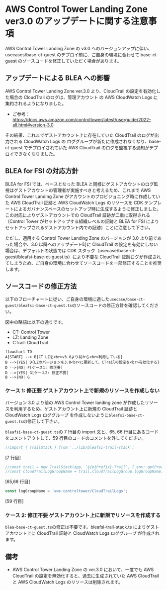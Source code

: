 # AWS Control Tower Landing Zone ver3.0 のアップデートに関する注意事項

AWS Control Tower Landing Zone の v3.0 へのバージョンアップに伴い、usecases/base-ct-guest のデプロイ前に、ご自身の環境に合わせて base-ct-guest のソースコードを修正していただく場合があります。

## アップデートによる BLEA への影響

AWS Control Tower Landing Zone ver.3.0 より、CloudTrail の設定を有効化した場合の CloudTrail のログは、管理アカウント の AWS CloudWatch Logs に集約されるようになりました。

- ご参考：https://docs.aws.amazon.com/controltower/latest/userguide/2022-all.html#version-3.0

その結果、これまでゲストアカウント上に存在していた CloudTrail のログが出力される CloudWatch Logs の ロググループが新たに作成されなくなり、base-ct-guest でデプロイされていた AWS CloudTrail のログを監視する通知がデプロイできなくなりました。

## BLEA for FSI の対応方針

BLEA for FSI では、ベースとなった BLEA と同様にゲストアカウントのログ監視はゲストアカウントの管理者が実施すべきと考えるため、これまで AWS Control Tower Landing Zone がアカウントのプロビジョニング時に作成していた AWS CloudTrail 証跡と AWS CloudWatch Logs のリソースを CDK テンプレートによるガバナンスベースのセットアップ時に生成するように修正しました。この対応によりゲストアカウントでの CloudTrail 証跡が二重に取得される（Control Tower がセットアップする組織レベルの証跡と BLEA for FSI によりセットアップされるゲストアカウント内での証跡）ことに注意して下さい。

ただし、適用する Control Tower Landing Zone のバージョンが 3.0 より前であった場合や、3.0 以降へのアップデート時に CloudTrail の設定を有効にしない場合は、デフォルトの状態では CDK スタック（usecase/base-ct-guest/bleafsi-base-ct-guest.ts）により不要な CloudTrail 証跡ログが作成されてしまうため、ご自身の環境に合わせてソースコードを一部修正することを推奨します。

## ソースコードの修正方法

以下のフローチャートに従い、ご自身の環境に適した`usecase/base-ct-guest/bleafsi-base-ct-guest.ts`のソースコードの修正方針を確認してください。

図中の略語は以下の通りです。

- CT: Control Tower
- LZ: Landing Zone
- CTrail: CloudTrail

```mermaid
flowchart TD
A[START] --> B{CT LZを<br>v3.0より前から<br>利用している}
B -->|YES| D{LZのバージョンを3.0<br<に更新して、CTrailの設定を<br>有効化する}
D -->|NO| F[ケース1: 修正要]
D -->|YES| G[ケース2: 修正不要]
B -->|NO| G
```

### ケース 1: 修正要 ゲストアカウント上で新規のリソースを作成しない

バージョン 3.0 より前の AWS Control Tower landing zone が作成したリソースを利用するため、ゲストアカウント上に新規の CloudTrail 証跡と CloudWatch Logs ロググループ を作成しないように`bleafsi-base-ct-guest.ts`の修正して下さい。

`bleafsi-base-ct-guest.ts`の 7 行目の import 文と、65, 66 行目にあるコードをコメントアウトして、59 行目のコードのコメントを外してください。

```js
//import { TrailStack } from '../lib/bleafsi-trail-stack';
```

[7 行目]

```js
//const trail = new TrailStack(app, `${pjPrefix}-Trail`, { env: getProcEnv() });
//const cloudTrailLogGroupName = trail.cloudTrailLogGroup.logGroupName;
```

[65,66 行目]

```js
const logGroupName = 'aws-controltower/CloudTrailLogs';
```

[59 行目]

### ケース 2: 修正不要 ゲストアカウント上に新規でリソースを作成する

`blea-base-ct-guest.ts`の修正は不要です。bleafsi-trail-stack.ts によりゲストアカウント上に CloudTrail 証跡と CloudWatch Logs ロググループ が作成されます。

## 備考

- AWS Control Tower Landing Zone の ver.3.0 において、一度でも AWS CloudTrail の設定を無効化すると、過去に生成されていた AWS CloudTrail と AWS CloudWatch Logs のリソースは削除されます。
